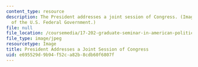 ```yaml
---
content_type: resource
description: The President addresses a joint session of Congress. (Image courtesy
  of the U.S. Federal Government.)
file: null
file_location: /coursemedia/17-202-graduate-seminar-in-american-politics-ii-spring-2010/e695529d9b94f52ca82b8cdb60f6807f_17-202s10.jpg
file_type: image/jpeg
resourcetype: Image
title: President Addresses a Joint Session of Congress
uid: e695529d-9b94-f52c-a82b-8cdb60f6807f
---
```

